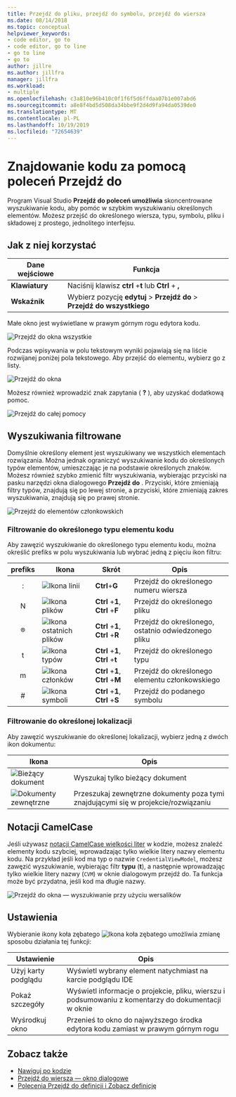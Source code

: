 ```yaml
---
title: Przejdź do pliku, przejdź do symbolu, przejdź do wiersza
ms.date: 08/14/2018
ms.topic: conceptual
helpviewer_keywords:
- code editor, go to
- code editor, go to line
- go to line
- go to
author: jillre
ms.author: jillfra
manager: jillfra
ms.workload:
- multiple
ms.openlocfilehash: c3a810e96b410c0f1f6f5d6ffdaa07b1e007abd6
ms.sourcegitcommit: a8e8f4bd5d508da34bbe9f2d4d9fa94da0539de0
ms.translationtype: MT
ms.contentlocale: pl-PL
ms.lasthandoff: 10/19/2019
ms.locfileid: "72654639"
---
```

# <a name="find-code-using-go-to-commands"></a>Znajdowanie kodu za pomocą poleceń Przejdź do

Program Visual Studio **Przejdź do poleceń umożliwia** skoncentrowane wyszukiwanie kodu, aby pomóc w szybkim wyszukiwaniu określonych elementów. Możesz przejść do określonego wiersza, typu, symbolu, pliku i składowej z prostego, jednolitego interfejsu.

## <a name="how-to-use-it"></a>Jak z niej korzystać

Dane wejściowe | Funkcja
------------ | ---
**Klawiatury** | Naciśnij klawisz **ctrl** +**t** lub **Ctrl** + **,**
**Wskaźnik** | Wybierz pozycję **edytuj**  > **Przejdź do**  > **Przejdź do wszystkiego**

Małe okno jest wyświetlane w prawym górnym rogu edytora kodu.

![Przejdź do okna wszystkie](media/go-to-all.png)

Podczas wpisywania w polu tekstowym wyniki pojawiają się na liście rozwijanej poniżej pola tekstowego. Aby przejść do elementu, wybierz go z listy.

![Przejdź do okna](../ide/media/vside_navigatetowindow.png)

Możesz również wprowadzić znak zapytania ( **?** ), aby uzyskać dodatkową pomoc.

![Przejdź do całej pomocy](media/go-to-all-help.png)

## <a name="filtered-searches"></a>Wyszukiwania filtrowane

Domyślnie określony element jest wyszukiwany we wszystkich elementach rozwiązania. Można jednak ograniczyć wyszukiwanie kodu do określonych typów elementów, umieszczając je na podstawie określonych znaków. Możesz również szybko zmienić filtr wyszukiwania, wybierając przyciski na pasku narzędzi okna dialogowego **Przejdź do** . Przyciski, które zmieniają filtry typów, znajdują się po lewej stronie, a przyciski, które zmieniają zakres wyszukiwania, znajdują się po prawej stronie.

![Przejdź do elementów członkowskich](../ide/media/vside_navigation_toolbar.png)

### <a name="filter-to-a-specific-type-of-code-element"></a>Filtrowanie do określonego typu elementu kodu

Aby zawęzić wyszukiwanie do określonego typu elementu kodu, można określić prefiks w polu wyszukiwania lub wybrać jedną z pięciu ikon filtru:

prefiks | Ikona | Skrót | Opis
:-: | - | - | -
:| ![Ikona linii](media/gotoall-line-icon.png) | **Ctrl**+**G** | Przejdź do określonego numeru wiersza
N| ![Ikona plików](media/gotoall-files-icon.png) | **Ctrl** +**1**, **Ctrl** +**F** | Przejdź do określonego pliku
®| ![Ikona ostatnich plików](media/gotoall-recent-files-icon.png) | **Ctrl** +**1**, **Ctrl** +**R** | Przejdź do określonego, ostatnio odwiedzonego pliku
t| ![Ikona typów](media/gotoall-types-icon.png) | **Ctrl** +**1**, **Ctrl** +**t** | Przejdź do określonego typu
m| ![Ikona członków](media/gotoall-members-icon.png) | **Ctrl** +**1**, **Ctrl** +**M** | Przejdź do określonego elementu członkowskiego
\#| ![Ikona symboli](media/gotoall-symbols-icon.png) | **Ctrl** +**1**, **Ctrl** +**S** | Przejdź do podanego symbolu

### <a name="filter-to-a-specific-location"></a>Filtrowanie do określonej lokalizacji

Aby zawęzić wyszukiwanie do określonej lokalizacji, wybierz jedną z dwóch ikon dokumentu:

Ikona | Opis
---- | ---
![Bieżący dokument](media/gotoall_currentdocument.png) | Wyszukaj tylko bieżący dokument
![Dokumenty zewnętrzne](media/gotoall_external.png) | Przeszukaj zewnętrzne dokumenty poza tymi znajdującymi się w projekcie/rozwiązaniu

## <a name="camel-casing"></a>Notacji CamelCase

Jeśli używasz [notacji CamelCase wielkości liter](https://en.wikipedia.org/wiki/Camel_case) w kodzie, możesz znaleźć elementy kodu szybciej, wprowadzając tylko wielkie litery nazwy elementu kodu. Na przykład jeśli kod ma typ o nazwie `CredentialViewModel`, możesz zawęzić wyszukiwanie, wybierając filtr **typu** (**t**), a następnie wprowadzając tylko wielkie litery nazwy (`CVM`) w oknie dialogowym przejdź do. Ta funkcja może być przydatna, jeśli kod ma długie nazwy.

![Przejdź do okna — wyszukiwanie przy użyciu wersalików](../ide/media/vside_capitalsearch.png)

## <a name="settings"></a>Ustawienia

Wybieranie ikony koła zębatego ![Ikona koła zębatego](media/gotoall_gear.png) umożliwia zmianę sposobu działania tej funkcji:

Ustawienie | Opis
------- | ---
Użyj karty podglądu | Wyświetl wybrany element natychmiast na karcie podglądu IDE
Pokaż szczegóły | Wyświetl informacje o projekcie, pliku, wierszu i podsumowaniu z komentarzy do dokumentacji w oknie
Wyśrodkuj okno | Przenieś to okno do najwyższego środka edytora kodu zamiast w prawym górnym rogu

## <a name="see-also"></a>Zobacz także

- [Nawiguj po kodzie](../ide/navigating-code.md)
- [Przejdź do wiersza — okno dialogowe](../ide/reference/go-to-line.md)
- [Polecenia Przejdź do definicji i Zobacz definicję](../ide/go-to-and-peek-definition.md)